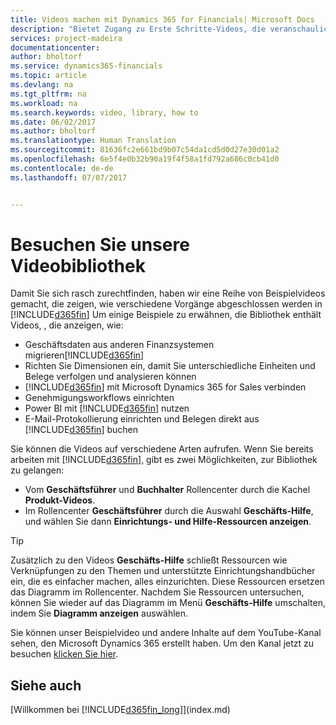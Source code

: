 ```yaml
---
title: Videos machen mit Dynamics 365 for Financials| Microsoft Docs
description: "Bietet Zugang zu Erste Schritte-Videos, die veranschaulichen, wie häufige Aufgaben ausgeführt werden."
services: project-madeira
documentationcenter: 
author: bholtorf
ms.service: dynamics365-financials
ms.topic: article
ms.devlang: na
ms.tgt_pltfrm: na
ms.workload: na
ms.search.keywords: video, library, how to
ms.date: 06/02/2017
ms.author: bholtorf
ms.translationtype: Human Translation
ms.sourcegitcommit: 81636fc2e661bd9b07c54da1cd5d0d27e30d01a2
ms.openlocfilehash: 6e5f4e0b32b90a19f4f58a1fd792a686c0cb41d0
ms.contentlocale: de-de
ms.lasthandoff: 07/07/2017


---
```

# <a name="visit-our-video-library"></a>Besuchen Sie unsere Videobibliothek
Damit Sie sich rasch zurechtfinden, haben wir eine Reihe von Beispielvideos gemacht, die zeigen, wie verschiedene Vorgänge abgeschlossen werden in [!INCLUDE[d365fin](includes/d365fin_md.md)] Um einige Beispiele zu erwähnen, die Bibliothek enthält Videos, , die anzeigen, wie:  

* Geschäftsdaten aus anderen Finanzsystemen migrieren[!INCLUDE[d365fin](includes/d365fin_md.md)]  
* Richten Sie Dimensionen ein, damit Sie unterschiedliche Einheiten und Belege verfolgen und analysieren können
* [!INCLUDE[d365fin](includes/d365fin_md.md)] mit Microsoft Dynamics 365 for Sales verbinden
* Genehmigungsworkflows einrichten  
* Power BI mit  [!INCLUDE[d365fin](includes/d365fin_md.md)] nutzen  
* E-Mail-Protokollierung einrichten und Belegen direkt aus [!INCLUDE[d365fin](includes/d365fin_md.md)] buchen  

Sie können die Videos auf verschiedene Arten aufrufen. Wenn Sie bereits arbeiten mit [!INCLUDE[d365fin](includes/d365fin_md.md)], gibt es zwei Möglichkeiten, zur Bibliothek zu gelangen:

* Vom **Geschäftsführer** und **Buchhalter** Rollencenter durch die Kachel **Produkt-Videos**.  
* Im Rollencenter **Geschäftsführer** durch die Auswahl **Geschäfts-Hilfe**, und wählen Sie dann **Einrichtungs- und Hilfe-Ressourcen anzeigen**.  

> [!Tip]  
> Zusätzlich zu den Videos **Geschäfts-Hilfe** schließt Ressourcen wie Verknüpfungen zu den Themen und unterstützte Einrichtungshandbücher ein, die es einfacher machen, alles einzurichten. Diese Ressourcen ersetzen das Diagramm im Rollencenter. Nachdem Sie Ressourcen untersuchen, können Sie wieder auf das Diagramm im Menü **Geschäfts-Hilfe** umschalten, indem Sie **Diagramm anzeigen** auswählen.  
  
Sie können unser Beispielvideo und andere Inhalte auf dem YouTube-Kanal sehen, den Microsoft Dynamics 365 erstellt haben. Um den Kanal jetzt zu besuchen [klicken Sie hier](https://go.microsoft.com/fwlink/?linkid=851533).

## <a name="see-also"></a>Siehe auch
[Willkommen bei [!INCLUDE[d365fin_long](includes/d365fin_long_md.md)]](index.md)

